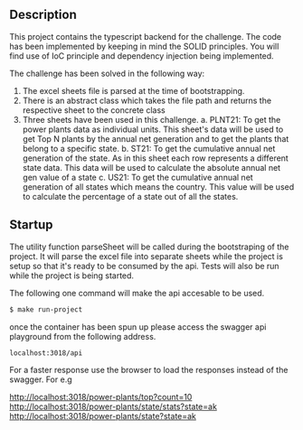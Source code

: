 ## Description

This project contains the typescript backend for the challenge. The code has been implemented by keeping
in mind the SOLID principles. You will find use of IoC principle and dependency injection being implemented.

The challenge has been solved in the following way:

1. The excel sheets file is parsed at the time of bootstrapping.
2. There is an abstract class which takes the file path and returns the respective sheet to the concrete class
3. Three sheets have been used in this challenge.
   a. PLNT21: To get the power plants data as individual units. This sheet's data will be used to get Top N plants by the annual net generation and to get the plants that belong to a specific state.
   b. ST21: To get the cumulative annual net generation of the state. As in this sheet each row represents a different state data. This data will be used to calculate the absolute annual net gen value of a state
   c. US21: To get the cumulative annual net generation of all states which means the country. This value will be used to calculate the percentage of a state out of all the states.

## Startup

The utility function parseSheet will be called during the bootstraping of the project. It will parse the excel file into separate sheets while the project is setup so that it's ready to be consumed by the api. Tests will also be run while the project is being started.

The following one command will make the api accesable to be used.

```bash
$ make run-project
```

once the container has been spun up please access the swagger api playground from the following address.

`localhost:3018/api`

For a faster response use the browser to load the responses instead of the swagger.
For e.g

[http://localhost:3018/power-plants/top?count=10](http://localhost:3018/power-plants/top?count=10)
[http://localhost:3018/power-plants/state/stats?state=ak](http://localhost:3018/power-plants/state/stats?state=ak)
[http://localhost:3018/power-plants/state?state=ak](http://localhost:3018/power-plants/state?state=ak)
